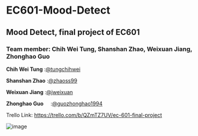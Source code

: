 # EC601-Mood-Detect
## Mood Detect, final project of EC601

### Team member: Chih Wei Tung, Shanshan Zhao, Weixuan Jiang, Zhonghao Guo

**Chih Wei Tung**        :[@tungchihwei](https://github.com/tungchihwei)

**Shanshan Zhao**        :[@zhaoss99](https://github.com/zhaoss99)

**Weixuan Jiang**        :[@jweixuan](https://github.com/jweixuan)

**Zhonghao Guo**         :[@guozhonghao1994](https://github.com/guozhonghao1994)


Trello Link: https://trello.com/b/QZmTZ7UV/ec-601-final-project

![image](https://github.com/tungchihwei/EC601-Mood-Detect/blob/master/2_Speak%20Mood.jpg)


